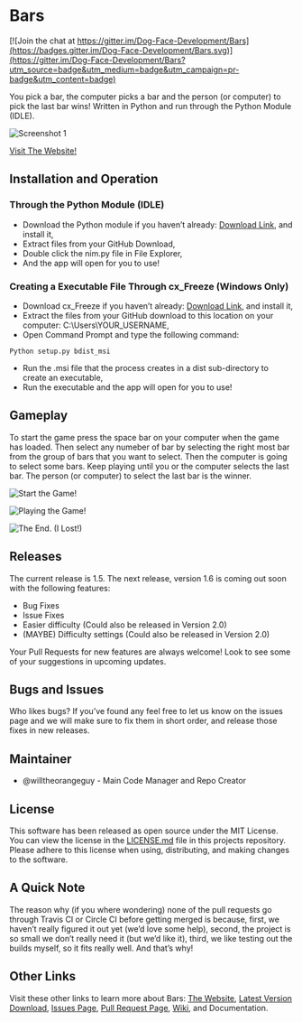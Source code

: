 # Bars

[![Join the chat at https://gitter.im/Dog-Face-Development/Bars](https://badges.gitter.im/Dog-Face-Development/Bars.svg)](https://gitter.im/Dog-Face-Development/Bars?utm_source=badge&utm_medium=badge&utm_campaign=pr-badge&utm_content=badge)


You pick a bar, the computer picks a bar and the person (or computer) to pick the last bar wins!
Written in Python and run through the Python Module (IDLE). 

![Screenshot 1](https://raw.githubusercontent.com/willtheorangeguy/Bars/master/Screenshot.JPG)

[Visit The Website!](https://dog-face-development.github.io/Bars/)


## Installation and Operation

### Through the Python Module (IDLE)
-	Download the Python module if you haven’t already: [Download Link](https://www.python.org/downloads/release/python-352/), and install it,
- Extract files from your GitHub Download,
-	Double click the nim.py file in File Explorer,
-	And the app will open for you to use!


### Creating a Executable File Through cx_Freeze (Windows Only)
-	Download cx_Freeze if you haven’t already: [Download Link](https://pypi.python.org/packages/b7/64/2e8bbd862e72253d0aee6e69a30e06af1baa11bcc96c1ffb2a4303fb6b23/cx_Freeze-4.3.4.win32-py3.4.exe#md5=bd087416c69ced533768a22e5d3414b8), and install it,
-	Extract the files from your GitHub download to this location on your computer: C:\Users\YOUR_USERNAME,
-	Open Command Prompt and type the following command:
```
Python setup.py bdist_msi
```
-	Run the .msi file that the process creates in a dist sub-directory to create an executable,
-	Run the executable and the app will open for you to use!


## Gameplay
To start the game press the space bar on your computer when the game has loaded. 
Then select any numeber of bar by selecting the right most bar from the group of bars that you want to select.
Then the computer is going to select some bars.
Keep playing until you or the computer selects the last bar. The person (or computer) to select the last bar is the winner.

![Start the Game!](https://raw.githubusercontent.com/willtheorangeguy/Bars/master/Screenshot2.PNG)

![Playing the Game!](https://raw.githubusercontent.com/willtheorangeguy/Bars/master/Screenshot%20-%20Playing.PNG)

![The End. (I Lost!)](https://raw.githubusercontent.com/willtheorangeguy/Bars/master/Screenshot-%20End%20(Lost).PNG)


## Releases
The current release is 1.5. The next release, version 1.6 is coming out soon with the following features:
- Bug Fixes
- Issue Fixes
- Easier difficulty (Could also be released in Version 2.0)
- (MAYBE) Difficulty settings (Could also be released in Version 2.0)


Your Pull Requests for new features are always welcome! Look to see some of your suggestions in upcoming updates.


## Bugs and Issues
Who likes bugs? If you’ve found any feel free to let us know on the issues page and we will make sure to fix them in short order, and release those fixes in new releases.

## Maintainer
- @willtheorangeguy - Main Code Manager and Repo Creator


## License
This software has been released as open source under the MIT License. 
You can view the license in the [LICENSE.md](https://github.com/Dog-Face-Development/Bars/blob/master/LICENSE.md) file in this projects repository.
Please adhere to this license when using, distributing, and making changes to the software.


## A Quick Note
The reason why (if you where wondering) none of the pull requests go through Travis CI or Circle CI before getting merged is because, first, we haven’t really figured it out yet (we’d love some help), second, the project is so small we don’t really need it (but we’d like it), third, we like testing out the builds myself, so it fits really well. And that’s why!


## Other Links
Visit these other links to learn more about Bars:
[The Website](http://dog-face-development.github.io/Bars/), [Latest Version Download](https://github.com/Dog-Face-Development/Bars/zipball/master), [Issues Page](https://github.com/Dog-Face-Development/Bars/issues), [Pull Request Page](https://github.com/Dog-Face-Development/Bars/pulls), [Wiki](https://github.com/Dog-Face-Development/Bars/wiki), and Documentation.
